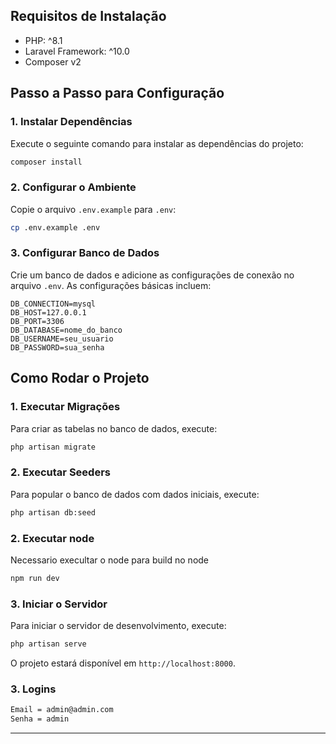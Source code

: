 ## Requisitos de Instalação

- PHP: ^8.1
- Laravel Framework: ^10.0
- Composer v2

## Passo a Passo para Configuração

### 1. Instalar Dependências

Execute o seguinte comando para instalar as dependências do projeto:

```bash
composer install
```

### 2. Configurar o Ambiente

Copie o arquivo `.env.example` para `.env`:

```bash
cp .env.example .env
```

### 3. Configurar Banco de Dados

Crie um banco de dados e adicione as configurações de conexão no arquivo `.env`. As configurações básicas incluem:

```env
DB_CONNECTION=mysql
DB_HOST=127.0.0.1
DB_PORT=3306
DB_DATABASE=nome_do_banco
DB_USERNAME=seu_usuario
DB_PASSWORD=sua_senha
```

## Como Rodar o Projeto

### 1. Executar Migrações

Para criar as tabelas no banco de dados, execute:

```bash
php artisan migrate
```

### 2. Executar Seeders

Para popular o banco de dados com dados iniciais, execute:

```bash
php artisan db:seed
```

### 2. Executar node

Necessario execultar o node para build no node
```bash
npm run dev
```

### 3. Iniciar o Servidor

Para iniciar o servidor de desenvolvimento, execute:

```bash
php artisan serve
```

O projeto estará disponível em `http://localhost:8000`.

### 3. Logins
```bash
Email = admin@admin.com
Senha = admin
```

---
